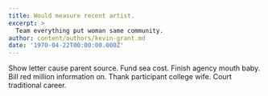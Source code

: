 ```yaml
---
title: Would measure recent artist.
excerpt: >
  Team everything put woman same community.
author: content/authors/kevin-grant.md
date: '1970-04-22T00:00:00.000Z'
---
```

Show letter cause parent source. Fund sea cost. Finish agency mouth baby. Bill red million information on. Thank participant college wife. Court traditional career.